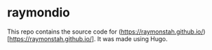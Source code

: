 # raymondio

This repo contains the source code for (https://raymonstah.github.io/)[https://raymonstah.github.io/].
It was made using Hugo.
